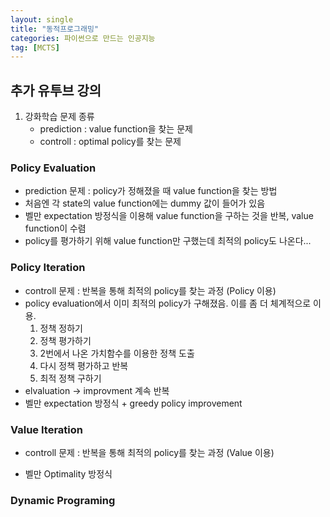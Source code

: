 ```yaml
---
layout: single
title: "동적프로그래밍"
categories: 파이썬으로 만드는 인공지능
tag: [MCTS]
---
```


## 추가 유투브 강의

1. 강화학습 문제 종류
    - prediction : value function을 찾는 문제 
    - controll : optimal policy를 찾는 문제


 

### Policy Evaluation
- prediction 문제 : policy가 정해졌을 때 value function을 찾는 방법
- 처음엔 각 state의 value function에는 dummy 값이 들어가 있음
- 벨만 expectation 방정식을 이용해 value function을 구하는 것을 반복, value function이 수렴
- policy를 평가하기 위해 value function만 구했는데 최적의 policy도 나온다...

### Policy Iteration
- controll 문제 : 반복을 통해 최적의 policy를 찾는 과정 (Policy 이용)
- policy evaluation에서 이미 최적의 policy가 구해졌음. 이를 좀 더 체계적으로 이용.
    1. 정책 정하기
    2. 정책 평가하기
    3. 2번에서 나온 가치함수를 이용한 정책 도출
    4. 다시 정책 평가하고 반복
    5. 최적 정책 구하기
- elvaluation -> improvment 계속 반복
- 벨만 expectation 방정식 + greedy policy improvement


  
### Value Iteration
- controll 문제 : 반복을 통해 최적의 policy를 찾는 과정 (Value 이용)

- 벨만 Optimality 방정식

### Dynamic Programing